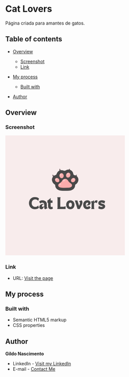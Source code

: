 # Cat Lovers

Página criada para amantes de gatos.

## Table of contents

- [Overview](#overview)

  - [Screenshot](#screenshot)
  - [Link](#link)

- [My process](#my-process)

  - [Built with](#built-with)

- [Author](#author)

  

## Overview

### Screenshot

<img src="https://github.com/gildonascimento/Cat-Lovers/blob/main/img/cat-lovers.png" style="zoom:75%;" />



### Link

- URL: [Visit the page](https://cat-lovers.netlify.app/)



## My process

### Built with

- Semantic HTML5 markup
- CSS properties



## Author

**Gildo Nascimento**

- LinkedIn - [Visit my LinkedIn](https://www.linkedin.com/in/gildonascimento/)
- E-mail - [Contact Me](mailto:bcgildo@gmail.com)
